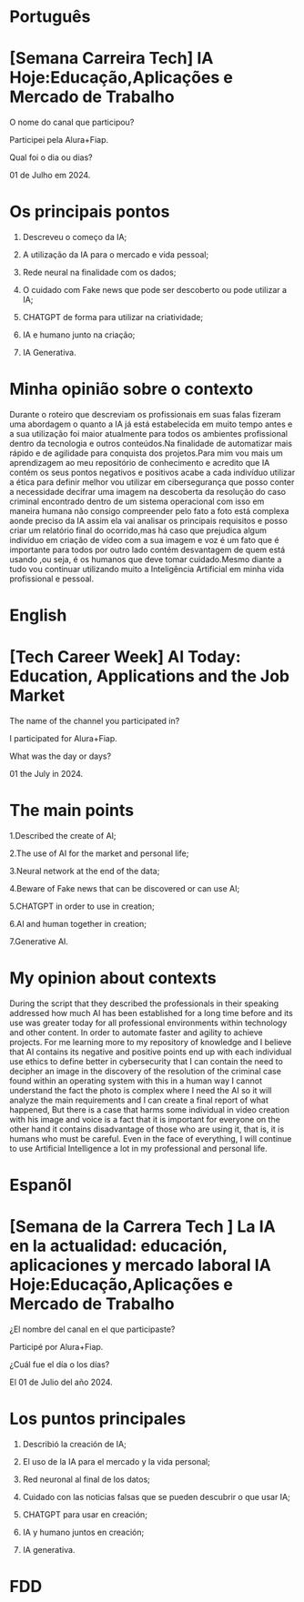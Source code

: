 
# Português 

# [Semana Carreira Tech] IA Hoje:Educação,Aplicações e Mercado de Trabalho

O nome do canal que participou?

Participei pela Alura+Fiap.

Qual foi o dia ou dias?

01 de Julho em 2024.


# Os principais pontos

 1. Descreveu o começo da IA;

2. A utilização da IA para o mercado e vida pessoal;

3. Rede neural  na finalidade com os dados;

4. O cuidado com Fake news  que pode ser descoberto ou pode utilizar a IA;

5. CHATGPT de forma para utilizar na  criatividade;

6. IA e humano junto na criação;

7. IA Generativa.


# Minha opinião sobre o contexto 

<p>Durante o roteiro que  descreviam os profissionais em suas falas fizeram uma abordagem o quanto a IA já está estabelecida em muito  tempo antes e a sua utilização foi maior atualmente para todos os ambientes profissional dentro da tecnologia e outros conteúdos.Na finalidade de automatizar mais rápido e de agilidade para  conquista dos projetos.Para mim vou mais um aprendizagem ao meu repositório de conhecimento e acredito que IA contém os seus pontos negativos e positivos acabe a cada indivíduo utilizar a ética para definir melhor vou utilizar em cibersegurança que posso conter a necessidade  decifrar uma imagem  na descoberta  da resolução do caso criminal encontrado dentro de um sistema  operacional com isso em maneira humana não consigo compreender pelo fato a foto está complexa aonde preciso  da IA assim ela vai analisar os principais requisitos e posso criar um relatório final  do ocorrido,mas há caso que prejudica algum indivíduo em criação de vídeo com a sua imagem e voz é um fato que  é importante para todos por outro lado contém desvantagem de quem está usando ,ou seja, é os humanos que deve tomar cuidado.Mesmo diante a tudo vou continuar utilizando muito a Inteligência Artificial em minha vida profissional e pessoal.</p>

   # English 
   
# [Tech Career Week] AI Today: Education, Applications and the Job Market

The name of the channel you participated in?

I participated for Alura+Fiap.

What was the day or days?

01 the July in 2024.


# The main points

1.Described the create of AI;

2.The use of AI for the market and personal life;

3.Neural network at the end of the data;

4.Beware of Fake news that can be discovered or can use AI;

5.CHATGPT in order to use in creation;

6.AI and human together in creation;

7.Generative AI.

# My opinion about contexts

<p>During the script that they described the professionals in their speaking addressed how much AI has been established for a long time before and its use was greater today for all professional environments within technology and other content. In order to automate faster and agility to achieve projects. For me learning  more to my repository of knowledge and I believe that AI contains its negative and positive points end up with each individual use ethics to define better  in cybersecurity that I can contain the need to decipher an image in the discovery of the resolution of the criminal case found within an operating system with this in a human way I cannot understand the fact the photo is complex where I need the AI so it will analyze the main requirements and I can create a final report of what happened, But there is a case that harms some individual in video creation with his image and voice is a fact that it is important for everyone on the other hand it contains disadvantage of those who are using it, that is, it is humans who must be careful. Even in the face of everything, I will continue to use Artificial Intelligence a lot in my professional and personal life.</p>

 # Espanõl 

 #  [Semana de la Carrera Tech ] La IA en la actualidad: educación, aplicaciones y mercado laboral IA Hoje:Educação,Aplicações e Mercado de Trabalho

¿El nombre del canal en el que participaste?

Participé por Alura+Fiap.

¿Cuál fue el día o los días?

El 01 de Julio del año 2024.


# Los puntos principales

 1. Describió la creación de IA;

2.  El uso de la IA para el mercado y la vida personal;

3. Red neuronal al final de los datos;

4. Cuidado con las noticias falsas que se pueden descubrir o que usar IA;

5. CHATGPT para usar en  creación;

6. IA y humano juntos en creación;

7. IA generativa.


#   FDD




